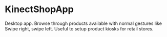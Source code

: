 KinectShopApp
=============

Desktop app. Browse through products available with normal gestures like Swipe right, swipe left. Useful to setup product kiosks for retail stores.
